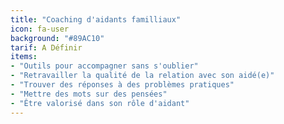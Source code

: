 ```yaml
---
title: "Coaching d'aidants familliaux"
icon: fa-user
background: "#89AC10"
tarif: A Définir
items:
- "Outils pour accompagner sans s'oublier"
- "Retravailler la qualité de la relation avec son aidé(e)"
- "Trouver des réponses à des problèmes pratiques"
- "Mettre des mots sur des pensées"
- "Être valorisé dans son rôle d'aidant"
---
```

